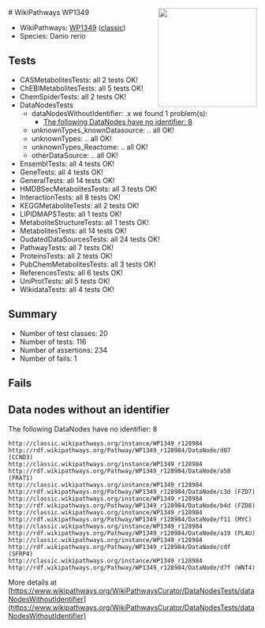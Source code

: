 <img style="float: right; width: 200px" src="https://upload.wikimedia.org/wikipedia/commons/thumb/8/83/Wplogo_with_text_500.png/640px-Wplogo_with_text_500.png" />
# WikiPathways WP1349

* WikiPathways: [WP1349](https://wikipathways.org/pathways/WP1349) ([classic](https://classic.wikipathways.org/instance/WP1349))
* Species: Danio rerio
## Tests
* CASMetabolitesTests: all 2 tests OK!
* ChEBIMetabolitesTests: all 5 tests OK!
* ChemSpiderTests: all 2 tests OK!
* DataNodesTests
    * dataNodesWithoutIdentifier: .x we found 1 problem(s):
        * [The following DataNodes have no identifier: 8](#d2d32fa7)
    * unknownTypes_knownDatasource: .. all OK!
    * unknownTypes: .. all OK!
    * unknownTypes_Reactome: .. all OK!
    * otherDataSource: .. all OK!
* EnsemblTests: all 4 tests OK!
* GeneTests: all 4 tests OK!
* GeneralTests: all 14 tests OK!
* HMDBSecMetabolitesTests: all 3 tests OK!
* InteractionTests: all 8 tests OK!
* KEGGMetaboliteTests: all 2 tests OK!
* LIPIDMAPSTests: all 1 tests OK!
* MetaboliteStructureTests: all 1 tests OK!
* MetabolitesTests: all 14 tests OK!
* OudatedDataSourcesTests: all 24 tests OK!
* PathwayTests: all 7 tests OK!
* ProteinsTests: all 2 tests OK!
* PubChemMetabolitesTests: all 3 tests OK!
* ReferencesTests: all 6 tests OK!
* UniProtTests: all 5 tests OK!
* WikidataTests: all 4 tests OK!


## Summary

* Number of test classes: 20
* Number of tests: 116
* Number of assertions: 234
* Number of fails: 1

## Fails

<a name="d2d32fa7" />

## Data nodes without an identifier

The following DataNodes have no identifier: 8
```
http://classic.wikipathways.org/instance/WP1349_r128984 http://rdf.wikipathways.org/Pathway/WP1349_r128984/DataNode/d07 (CCND3)
http://classic.wikipathways.org/instance/WP1349_r128984 http://rdf.wikipathways.org/Pathway/WP1349_r128984/DataNode/a58 (FRAT1)
http://classic.wikipathways.org/instance/WP1349_r128984 http://rdf.wikipathways.org/Pathway/WP1349_r128984/DataNode/c3d (FZD7)
http://classic.wikipathways.org/instance/WP1349_r128984 http://rdf.wikipathways.org/Pathway/WP1349_r128984/DataNode/b4d (FZD8)
http://classic.wikipathways.org/instance/WP1349_r128984 http://rdf.wikipathways.org/Pathway/WP1349_r128984/DataNode/f11 (MYC)
http://classic.wikipathways.org/instance/WP1349_r128984 http://rdf.wikipathways.org/Pathway/WP1349_r128984/DataNode/a19 (PLAU)
http://classic.wikipathways.org/instance/WP1349_r128984 http://rdf.wikipathways.org/Pathway/WP1349_r128984/DataNode/cdf (SFRP4)
http://classic.wikipathways.org/instance/WP1349_r128984 http://rdf.wikipathways.org/Pathway/WP1349_r128984/DataNode/d7f (WNT4)
```

More details at [https://www.wikipathways.org/WikiPathwaysCurator/DataNodesTests/dataNodesWithoutIdentifier](https://www.wikipathways.org/WikiPathwaysCurator/DataNodesTests/dataNodesWithoutIdentifier)

